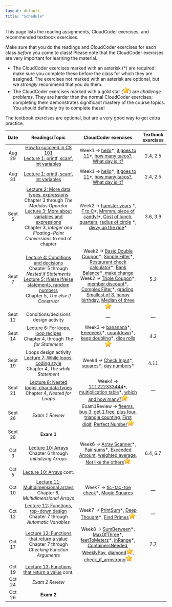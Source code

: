 ```yaml
---
layout: default
title: "Schedule"
---
```


This page lists the reading assignments, CloudCoder exercises, and recommended textbook exercises.

Make sure that you do the readings and CloudCoder exercises for each class *before* you come to class!  Please note that the CloudCoder exercises are very important for learning the material.

* The CloudCoder exercises marked with an asterisk (\*) are required: make sure you complete these before the class for which they are assigned.  The exercises not marked with an asterisk are optional, but we *strongly* recommend that you do them.
* The CloudCoder exercises marked with a gold star (![gold star](img/goldstar-tiny.png)) are *challenge problems*.  They are harder than the normal CloudCoder exercises; completing them demonstrates significant mastery of the course topics.  You should definitely try to complete these!

The textbook exercises are optional, but are a very good way to get extra practice.

Date | Readings/Topic | CloudCoder exercises | Textbook exercises
:----: | :--------: | :--------------------: | :------------------:
Aug 29 | [How to succeed in CS 101](success.html) <br /> [Lecture 1: printf, scanf, int variables](lectures/lecture01.html)| Week1 &rarr; [hello](https://cs.ycp.edu/cloudcoder/#exercise?c=18,p=887)\*, [it goes to 11](https://cs.ycp.edu/cloudcoder/#exercise?c=18,p=888)\*, [how many tacos?](https://cs.ycp.edu/cloudcoder/#exercise?c=18,p=889), [What day is it?](https://cs.ycp.edu/cloudcoder/#exercise?c=18,p=890) | 2.4, 2.5
Aug 31 | [Lecture 1: printf, scanf, int variables](lectures/lecture01.html)| Week1 &rarr; [hello](https://cs.ycp.edu/cloudcoder/#exercise?c=18,p=887)\*, [it goes to 11](https://cs.ycp.edu/cloudcoder/#exercise?c=18,p=888)\*, [how many tacos?](https://cs.ycp.edu/cloudcoder/#exercise?c=18,p=889), [What day is it?](https://cs.ycp.edu/cloudcoder/#exercise?c=18,p=890) | 2.4, 2.5
Sept 5 | [Lecture 2: More data types, expressions](lectures/lecture02.html)<br>Chapter 3 through *The Modulus Operator* <br /> [Lecture 3: More about variables and expressions](lectures/lecture03.html)<br>Chapter 3, *Integer and Floating-Point Conversions* to end of chapter | Week2 &rarr; [hamster years](https://cs.ycp.edu/cloudcoder/#exercise?c=18,p=891) \*, [F to C](https://cs.ycp.edu/cloudcoder/#exercise?c=18,p=892)\*, [Mmmm, piece of candy!](https://cs.ycp.edu/cloudcoder/#exercise?c=18,p=893)\*, [Cost of lunch](https://cs.ycp.edu/cloudcoder/#exercise?c=18,p=894), [quarters](https://cs.ycp.edu/cloudcoder/#exercise?c=18,p=967), [radius of circle](https://cs.ycp.edu/cloudcoder/#exercise?c=18,p=895) \*, [divvy up the rice](https://cs.ycp.edu/cloudcoder/#exercise?c=18,p=896)\* | 3.6, 3.9
Sept 7 | [Lecture 4: Conditions and decisions](lectures/lecture04.html)<br>Chapter 5 through *Nested if Statements* <br /> [Lecture 5: If/else if/else statements, random numbers](lectures/lecture05.html)<br>Chapter 5, *The else if Construct* | Week2 &rarr; [Basic Double Coupon](https://cs.ycp.edu/cloudcoder/#exercise?c=18,p=897)\*, [Simple Filter](https://cs.ycp.edu/cloudcoder/#exercise?c=18,p=898)\*, [Restaurant check calculator](https://cs.ycp.edu/cloudcoder/#exercise?c=18,p=900)\*, [Bank Balance](https://cs.ycp.edu/cloudcoder/#exercise?c=18,p=899)\*, [make change](https://cs.ycp.edu/cloudcoder/#exercise?c=18,p=934) <br /> Week2 &rarr; [Triple Coupon](https://cs.ycp.edu/cloudcoder/#exercise?c=18,p=901)\*, [member discount](https://cs.ycp.edu/cloudcoder/#exercise?c=18,p=902)\*, [Complex Filter](https://cs.ycp.edu/cloudcoder/#exercise?c=18,p=903)\*, [grading](https://cs.ycp.edu/cloudcoder/#exercise?c=18,p=944), [Smallest of 3](https://cs.ycp.edu/cloudcoder/#exercise?c=18,p=957), [happy birthday](https://cs.ycp.edu/cloudcoder/#exercise?c=18,p=968), [Median of three](https://cs.ycp.edu/cloudcoder/#exercise?c=18,p=948)![gold star](img/goldstar-tiny.png) | 5.2
Sept 12| <span class="activity">Conditions/decisions design activity</span> | &mdash; | &mdash;
Sept 14| [Lecture 6: For loops, loop recipes](lectures/lecture06.html)<br>Chapter 4, through *The for Statement* | Week3 &rarr; [bananana](https://cs.ycp.edu/cloudcoder/#exercise?c=18,p=904)\*, [Eeeeeeek](https://cs.ycp.edu/cloudcoder/#exercise?c=18,p=933)\*, [countdown](https://cs.ycp.edu/cloudcoder/#exercise?c=18,p=905)\*, [keep doubling](https://cs.ycp.edu/cloudcoder/#exercise?c=18,p=906)\*, [dice rolls](https://cs.ycp.edu/cloudcoder/#exercise?c=18,p=935)![gold star](img/goldstar-tiny.png) | 4.2
Sept 19 | <span class="activity">Loops design activity</span> <br /> [Lecture 7: While loops, coding style](lectures/lecture07.html)<br>Chapter 4, *The while Statement* | Week4 &rarr; [Check Input](https://cs.ycp.edu/cloudcoder/#exercise?c=18,p=907)\*, [squares](https://cs.ycp.edu/cloudcoder/#exercise?c=18,p=908)\*, [day numbers](https://cs.ycp.edu/cloudcoder/#exercise?c=18,p=909)\* | 4.11
Sept 21 | [Lecture 8: Nested loops, char data types](lectures/lecture08.html)<br>Chapter 4, *Nested for Loops* | Week4 &rarr; [111222333444](https://cs.ycp.edu/cloudcoder/#exercise?c=18,p=910)\*, [multiplication table](https://cs.ycp.edu/cloudcoder/#exercise?c=18,p=949)\*, [which and how many?](https://cs.ycp.edu/cloudcoder/#exercise?c=18,p=911)![gold star](img/goldstar-tiny.png) | &mdash;
Sept 26 | *Exam 1 Review* | Exam1Review &rarr; [fleems](https://cs.ycp.edu/cloudcoder/#exercise?c=18,p=945), [buy 3, get 1 free](https://cs.ycp.edu/cloudcoder/#exercise?c=18,p=950), [plus four](https://cs.ycp.edu/cloudcoder/#exercise?c=18,p=972), [triangle counting](https://cs.ycp.edu/cloudcoder/#exercise?c=18,p=973), [First digit](https://cs.ycp.edu/cloudcoder/#exercise?c=18,p=962), [Perfect Number](https://cs.ycp.edu/cloudcoder/#exercise?c=18,p=957)![gold star](img/goldstar-tiny.png)
Sept 28 | **Exam 1** | |
Oct 3   | [Lecture 10: Arrays](lectures/lecture10.html)<br>Chapter 6 through *Initializing Arrays* | Week6 &rarr; [Array Scanner](https://cs.ycp.edu/cloudcoder/#exercise?c=18,p=912)\*, [Pair sums](https://cs.ycp.edu/cloudcoder/#exercise?c=18,p=913)\*, [Exceeded Amount](https://cs.ycp.edu/cloudcoder/#exercise?c=18,p=914), [weighted average](https://cs.ycp.edu/cloudcoder/#exercise?c=18,p=965), [Not like the others](https://cs.ycp.edu/cloudcoder/#exercise?c=18,p=915)![gold star](img/goldstar-tiny.png) | 6.4, 6.7
Oct 5   | [Lecture 10: Arrays](lectures/lecture10.html) cont. | | 
Oct 10  | [Lecture 11: Multidimensional arrays](lectures/lecture11.html)<br>Chapter 6, *Multidimensional Arrays* | Week7 &rarr; [tic-tac-toe check](https://cs.ycp.edu/cloudcoder/#exercise?c=18,p=943)\*, [Magic Squares](https://cs.ycp.edu/cloudcoder/#exercise?c=18,p=955) | &mdash;
Oct 12 | [Lecture 12: Functions, top-down design](lectures/lecture12.html)<br>Chapter 7 through *Automatic Variables* | Week7 &rarr;  [PrintSum](https://cs.ycp.edu/cloudcoder/#exercise?c=18,p=916)\*, [Deep Thought](https://cs.ycp.edu/cloudcoder/#exercise?c=18,p=917)\*, [Find Primes](https://cs.ycp.edu/cloudcoder/#exercise?c=18,p=918)![gold star](img/goldstar-tiny.png) | &mdash;
Oct 17 | [Lecture 13: Functions that return a value](lectures/lecture13.html)<br>Chapter 7 through *Checking Function Arguments* | Week8 &rarr; [SumBetween](https://cs.ycp.edu/cloudcoder/#exercise?c=18,p=922)\*, [MaxOfThree](https://cs.ycp.edu/cloudcoder/#exercise?c=18,p=923)\*, [feetToMeters](https://cs.ycp.edu/cloudcoder/#exercise?c=18,p=940)\*, [inRange](https://cs.ycp.edu/cloudcoder/#exercise?c=18,p=941)\*, [ContainersNeeded](https://cs.ycp.edu/cloudcoder/#exercise?c=18,p=953), [WeeklyPay](https://cs.ycp.edu/cloudcoder/#exercise?c=18,p=954), [diamond](https://cs.ycp.edu/cloudcoder/#exercise?c=18,p=942)![gold star](img/goldstar-tiny.png), [check\_if\_armstrong](https://cs.ycp.edu/cloudcoder/#exercise?c=18,p=962)![gold star](img/goldstar-tiny.png) | 7.7
Oct 19 | [Lecture 13: Functions that return a value](lectures/lecture13.html) cont. | | 
Oct 24 | *Exam 2 Review* | | 
Oct 26 | **Exam 2** |

<!--
Apr 10 | [Lecture 14: Arrays and functions](lectures/lecture14.html)<br>Chapter 7 through *Multidimensional Variable-Length Arrays and Functions* | Week12 &rarr; [ArraySum](https://cs.ycp.edu/cloudcoder/#exercise?c=18,p=919)\*, [IsAscending](https://cs.ycp.edu/cloudcoder/#exercise?c=18,p=921)\*, [countOdd](https://cs.ycp.edu/cloudcoder/#exercise?c=18,p=920)\*, [Min Array Entry](https://cs.ycp.edu/cloudcoder/#exercise?c=18,p=956) | &mdash;
Apr 12 | **Exam 3**
Apr 17 | [Lecture 15: Pointers, reference parameters](lectures/lecture15.html)<br>Chapter 10 through *Using Pointers in Expressions* | Week13 &rarr; [AddEmUp](https://cs.ycp.edu/cloudcoder/#exercise?c=18,p=924)\* | &mdash;
Apr 19 | [Lecture 16: Struct types](lectures/lecture16.html)<br>Chapter 8, through *Using Structures in Expressions*<br>[Lecture 17: Using structs with functions](lectures/lecture17.html)<br>Chapter 8, through *Initializing Structures* | Week14 &rarr; [find\_midpoint](https://cs.ycp.edu/cloudcoder/#exercise?c=18,p=970)\* | &mdash;
Apr 24 | [Lecture 18: Pointers to structures](lectures/lecture18.html)<br>Chapter 10, *Working with Pointers and Structures* |  Week14 &rarr; [area of Rectangle](https://cs.ycp.edu/cloudcoder/#exercise?c=18,p=925)\*, [quadrant](https://cs.ycp.edu/cloudcoder/#exercise?c=18,p=951)\* | &mdash;
Apr 26 | [Lecture 19: Composition](lectures/lecture19.html)<br>Chapter 8, *Structures Containing Structures*<br>[Lecture 20: Arrays of structures](lectures/lecture20.html)<br>Chapter 8, *Arrays of Structures* | &mdash; | &mdash;
May 1 | Exam review | &mdash; | &mdash;
May 3 | **Exam 4**
-->

<!-- vim:set wrap: -->
<!-- vim:set linebreak: -->
<!-- vim:set nolist: -->
